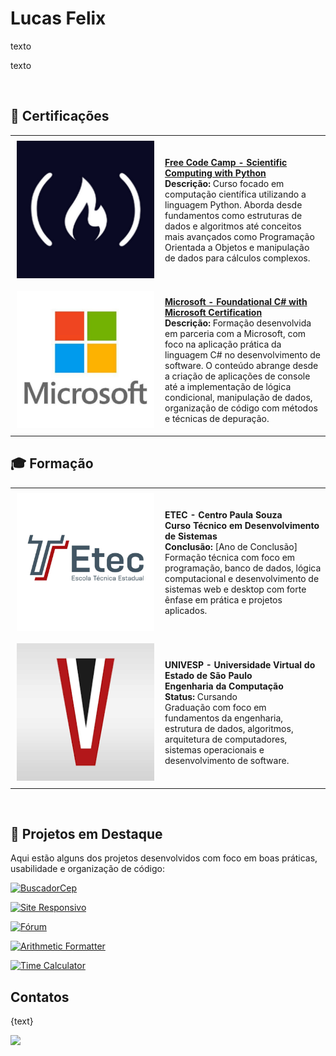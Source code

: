 
<h1>Lucas Felix</h1>

<img src="./assets/images/" min-width="260px" max-width="260px" width="260px" align="right" style="border-radius: 50%" alt="">

<p align="left"> 
  texto
</p>

<p align="left">
  texto
</p>

<br>

<h2>📜 Certificações</h2>

<table>
  
  <tr>
    <td style="width: 240px; height: 240px; padding: 0; vertical-align: middle; text-align: center;">
      <img align="justify" height="220px" width="220px" alt="Free Code Camp Logo" src="./assets/images/fcc.jpg"/>
    </td>
    <td>
      <a href="https://www.freecodecamp.org/certification/Lucas-Felix/scientific-computing-with-python-v7"> <b>Free Code Camp - Scientific Computing with Python</b> </a> <br />
      <b>Descrição:</b> Curso focado em computação científica utilizando a linguagem Python. Aborda desde fundamentos como estruturas de dados e algoritmos até conceitos mais avançados como Programação Orientada a Objetos e manipulação de dados para cálculos complexos. <br />
    </td>

  </tr>

  <tr>
    <td style="width: 240px; height: 240px; padding: 0; vertical-align: middle; text-align: center;">
      <img align="justify" height="220px" width="220px" alt="Microsoft Logo" src="./assets/images/microsoft.png"/>
    </td>
    <td>
      <a href="https://www.freecodecamp.org/certification/Lucas-Felix/foundational-c-sharp-with-microsoft"> <b> Microsoft - Foundational C# with Microsoft Certification</b> </a> <br />
      <b>Descrição:</b> Formação desenvolvida em parceria com a Microsoft, com foco na aplicação prática da linguagem C# no desenvolvimento de software. O conteúdo abrange desde a criação de aplicações de console até a implementação de lógica condicional, manipulação de dados, organização de código com métodos e técnicas de depuração. <br />
    </td>

  </tr>

</table>

<h2>🎓 Formação</h2>

<table>
  <tr>
    <td style="width: 240px; height: 240px; padding: 0; vertical-align: middle; text-align: center;">
      <img align="justify" height="220px" width="220px" alt="ETEC Logo" src="./assets/images/etec.png"/>
    </td>
    <td>
      <b>ETEC - Centro Paula Souza</b> <br />
      <b>Curso Técnico em Desenvolvimento de Sistemas</b> <br />
      <b>Conclusão:</b> [Ano de Conclusão] <br />
      Formação técnica com foco em programação, banco de dados, lógica computacional e desenvolvimento de sistemas web e desktop com forte ênfase em prática e projetos aplicados.
    </td>
  </tr>

  <tr>
    <td style="width: 240px; height: 240px; padding: 0; vertical-align: middle; text-align: center;">
      <img align="justify" height="220px" width="220px" alt="UNIVESP Logo" src="./assets/images/univesp.png"/>
    </td>
    <td>
      <b>UNIVESP - Universidade Virtual do Estado de São Paulo</b> <br />
      <b>Engenharia da Computação</b> <br />
      <b>Status:</b> Cursando <br />
      Graduação com foco em fundamentos da engenharia, estrutura de dados, algoritmos, arquitetura de computadores, sistemas operacionais e desenvolvimento de software.
    </td>
  </tr>
</table>

<br>

<h2>💼 Projetos em Destaque</h2>

Aqui estão alguns dos projetos desenvolvidos com foco em boas práticas, usabilidade e organização de código:


[![BuscadorCep](https://github-readme-stats.vercel.app/api/pin/?username=hdjfu&repo=buscadorCep)](https://github.com/hdjfu/buscadorCep) &nbsp;

[![Site Responsivo](https://github-readme-stats.vercel.app/api/pin/?username=hdjfu&repo=site_responsivo)](https://github.com/hdjfu/site_responsivo) &nbsp;

[![Fórum](https://github-readme-stats.vercel.app/api/pin/?username=hdjfu&repo=forum)](https://github.com/hdjfu/forum)

[![Arithmetic Formatter](https://github-readme-stats.vercel.app/api/pin/?username=hdjfu&repo=ArithmeticFormatter)](https://github.com/hdjfu/ArithmeticFormatter) &nbsp;

[![Time Calculator](https://github-readme-stats.vercel.app/api/pin/?username=hdjfu&repo=time_calculator)](https://github.com/hdjfu/time_calculator)


<h2>Contatos </h2>
<p align="left">

{text}

</p>

<p align="left">

  <a href="https://github.com/hdjfu" alt="Github">
  <img src="https://badgen.net/badge/icon/@hdjfu?icon=github&label" /> </a>

  <a href="https://www.linkedin.com/" alt="Linkedin">

  <a href="https://mail.google.com/"></a>


</p>